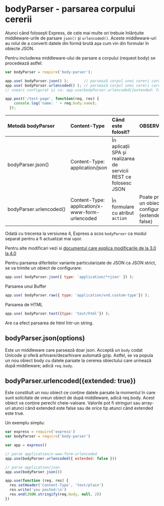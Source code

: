 # bodyParser - parsarea corpului cererii

Atunci când folosești Express, de cele mai multe ori trebuie înlănțuite middleware-urile de parsare `json()` și `urlencoded()`. Aceste middleware-uri au rolul de a converti datele din formă brută așa cum vin din formular în obiecte JSON.

Pentru includerea middleware-ului de parsare a corpului (request body) se procedează astfel:

```javascript
var bodyParser = require('body-parser');

app.use( bodyParser.json() );       // parsează corpul unei cereri care care Content-Type setat ca application/json
app.use( bodyParser.urlencoded() ); // parsează corpul unei cereri care care Content-Type setat ca application/x-www-form-urlencoded
// uneori configurat și ca: app.use(bodyParser.urlencoded({extended: false}))

app.post('/test-page', function(req, res) {
    console.log('name: ' + req.body.name);
  });
```

| Metodă bodyParser      | Content-Type                   | Când este folosit?                  | OBSERVAȚII                 |
| :--------------------- | :----------------------------- | :------------------------------     | :------------------------- |
| bodyParser.json()      | Content-Type: application/json | În aplicații SPA și realizarea de servicii REST ce folosesc JSON |
| bodyParser.urlencoded()| Content-Type: application/x-www-form-urlencoded | În formulare cu atribut `action`| Poate primi un obiect de configurare {extended: false}|

Odată cu trecerea la versiunea 4, Express a scos `bodyParser` ca modul separat pentru a fi actualizat mai ușor.

Pentru alte modificari vezi si [documentul care explica modificarile de la 3.0 la 4.0](http://scotch.io/bar-talk/expressjs-4-0-new-features-and-upgrading-from-3-0)

Pentru parsarea diferitelor variante particularizate de JSON ca JSON strict, se va trimite un obiect de configurare:

```javascript
app.use( bodyParser.json({ type: 'application/*+json' }) );
```

Parsarea unui Buffer

```javascript
app.use( bodyParser.raw({ type: 'application/vnd.custom-type'}) );
```

Parsarea de HTML

```javascript
app.use( bodyParser.text({type: 'text/html'}) );
```

Are ca efect parsarea de html într-un string.

## bodyParser.json(options)

Este un middleware care parsează doar json. Acceptă un `body` codat Unicode și oferă arhivare/dezarhivare automată gzip.
Astfel, se va popula un nou obiect body cu datele parsate la cererea obiectului care urmează după middleware; adică `req.body`.

## bodyParser.urlencoded({extended: true})
Este constituit un nou obiect ce conține datele parsate la momentul în care sunt solicitate de vreun obiect de după middleware, adică req.body. Acest obiect va conține perechi cheie-valoare. Valorile pot fi stringuri sau array-uri atunci când extended este false sau de orice tip atunci când extended este true.

Un exemplu simplu:

```javascript
var express = require('express')
var bodyParser = require('body-parser')

var app = express()

// parse application/x-www-form-urlencoded
app.use(bodyParser.urlencoded({ extended: false }))

// parse application/json
app.use(bodyParser.json())

app.use(function (req, res) {
  res.setHeader('Content-Type', 'text/plain')
  res.write('you posted:\n')
  res.end(JSON.stringify(req.body, null, 2))
})
```
